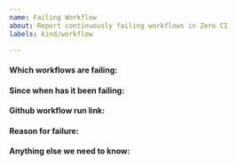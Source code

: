 ```yaml
---
name: Failing Workflow
about: Report continuously failing workflows in Zero CI
labels: kind/workflow

---
```


<!-- Please only use this template for submitting reports about continuously failing workflows in Zero CI -->

#### Which workflows are failing:

#### Since when has it been failing:

#### Github workflow run link:

#### Reason for failure:

#### Anything else we need to know:
